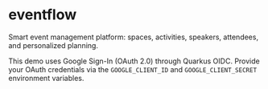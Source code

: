 # eventflow

Smart event management platform: spaces, activities, speakers, attendees, and personalized planning.

This demo uses Google Sign-In (OAuth 2.0) through Quarkus OIDC. Provide your OAuth credentials via the `GOOGLE_CLIENT_ID` and `GOOGLE_CLIENT_SECRET` environment variables.
